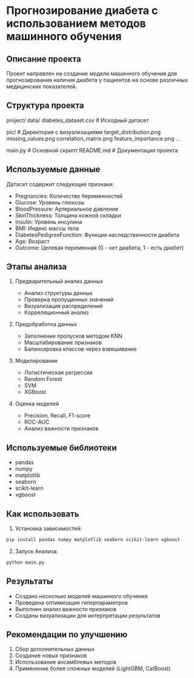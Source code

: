 # Прогнозирование диабета с использованием методов машинного обучения

## Описание проекта
Проект направлен на создание модели машинного обучения для прогнозирования наличия диабета у пациентов на основе различных медицинских показателей.

## Структура проекта

project/
  data/
    diabetes_dataset.csv  # Исходный датасет

  pic/  # Директория с визуализациями
    target_distribution.png
    missing_values.png
    correlation_matrix.png
    feature_importance.png
    ...

  main.py  # Основной скрипт
  README.md  # Документация проекта

## Используемые данные
Датасет содержит следующие признаки:
- Pregnancies: Количество беременностей
- Glucose: Уровень глюкозы
- BloodPressure: Артериальное давление
- SkinThickness: Толщина кожной складки
- Insulin: Уровень инсулина
- BMI: Индекс массы тела
- DiabetesPedigreeFunction: Функция наследственности диабета
- Age: Возраст
- Outcome: Целевая переменная (0 - нет диабета, 1 - есть диабет)

## Этапы анализа
1. Предварительный анализ данных
   - Анализ структуры данных
   - Проверка пропущенных значений
   - Визуализация распределений
   - Корреляционный анализ

2. Предобработка данных
   - Заполнение пропусков методом KNN
   - Масштабирование признаков
   - Балансировка классов через взвешивание

3. Моделирование
   - Логистическая регрессия
   - Random Forest
   - SVM
   - XGBoost

4. Оценка моделей
   - Precision, Recall, F1-score
   - ROC-AUC
   - Анализ важности признаков

## Используемые библиотеки
- pandas
- numpy
- matplotlib
- seaborn
- scikit-learn
- xgboost

## Как использовать

1. Установка зависимостей:
```bash
pip install pandas numpy matplotlib seaborn scikit-learn xgboost
```

2. Запуск Анализа:

```bash
python main.py
```

## Результаты
- Создано несколько моделей машинного обучения
- Проведена оптимизация гиперпараметров
- Выполнен анализ важности признаков
- Созданы визуализации для интерпретации результатов

## Рекомендации по улучшению
1. Сбор дополнительных данных
2. Создание новых признаков
3. Использование ансамблевых методов
4. Применение более сложных моделей (LightGBM, CatBoost)
